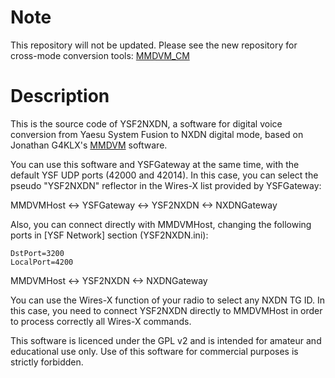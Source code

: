 # Note

This repository will not be updated. Please see the new repository for cross-mode conversion tools: [MMDVM_CM](https://github.com/juribeparada/MMDVM_CM)

# Description

This is the source code of YSF2NXDN, a software for digital voice conversion from Yaesu System Fusion to NXDN digital mode, based on Jonathan G4KLX's [MMDVM](https://github.com/g4klx) software.

You can use this software and YSFGateway at the same time, with the default YSF UDP ports (42000 and 42014). In this case, you can select the pseudo "YSF2NXDN" reflector in the Wires-X list provided by YSFGateway:

MMDVMHost <-> YSFGateway <-> YSF2NXDN <-> NXDNGateway

Also, you can connect directly with MMDVMHost, changing the following ports in [YSF Network] section (YSF2NXDN.ini):

    DstPort=3200
    LocalPort=4200

MMDVMHost <-> YSF2NXDN <-> NXDNGateway

You can use the Wires-X function of your radio to select any NXDN TG ID. In this case, you need to connect YSF2NXDN directly to MMDVMHost in order to process correctly all Wires-X commands.

This software is licenced under the GPL v2 and is intended for amateur and educational use only. Use of this software for commercial purposes is strictly forbidden.
